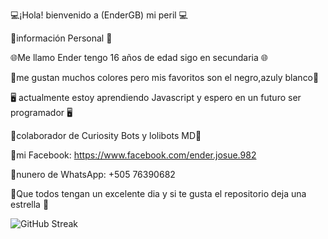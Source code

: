 💻¡Hola! bienvenido a (EnderGB) mi peril 💻

👑información Personal 👑

🌐Me llamo Ender tengo 16 años de edad sigo en secundaria 🌐

🎀me gustan muchos colores pero mis favoritos son el negro,azuly blanco🎀


🖥️ actualmente estoy aprendiendo Javascript y espero en un futuro ser programador 🖥️


💠colaborador de Curiosity Bots y lolibots MD💠

👑mi Facebook: https://www.facebook.com/ender.josue.982

👑nunero de WhatsApp: +505 76390682

🍓Que todos tengan un excelente dia y si te gusta el repositorio deja una estrella 🌟

![GitHub Streak](https://streak-stats.demolab.com?user=EnderGB&theme=radical&border=000000ED)
